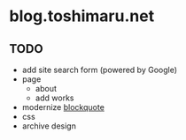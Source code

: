 blog.toshimaru.net
===========

TODO
----
* add site search form (powered by Google)
* page
	* about
  * add works
* modernize [blockquote](http://tympanus.net/codrops/2012/07/25/modern-block-quote-styles/)
* <table> css
* archive design
